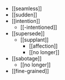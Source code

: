 - [[seamless]]
- [[sudden]]
- [[intention]]
	- [[-intentioned]]
- [[supersede]]
	- [[supplant]]
		- [[affection]]
		- [[no longer]]
- [[sabotage]]
	- [[no longer]]
- [[fine-grained]]